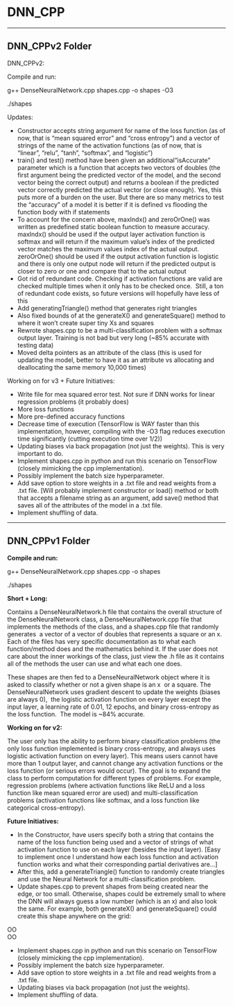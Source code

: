 DNN_CPP 
=============================================

-------------------------------------------
DNN_CPPv2 Folder
-------------------------------------------

DNN_CPPv2:

Compile and run:

g++ DenseNeuralNetwork.cpp shapes.cpp -o shapes -O3

./shapes

Updates:
* Constructor accepts string argument for name of the loss function (as of now, that is “mean squared error” and “cross entropy”) and a vector of strings of the name of the activation functions (as of now, that is “linear”, “relu”, ”tanh”, “softmax”, and “logistic”)
* train() and test() method have been given an additional”isAccurate” parameter which is a function that accepts two vectors of doubles (the first argument being the predicted vector of the model, and the second vector being the correct output) and returns a boolean if the predicted vector correctly predicted the actual vector (or close enough). Yes, this puts more of a burden on the user. But there are so many metrics to test the “accuracy” of a model it is better if it is defined vs flooding the function body with if statements
* To account for the concern above, maxIndx() and zeroOrOne() was written as predefined static boolean function to measure accuracy. maxIndx() should be used if the output layer activation function is softmax and will return if the maximum value’s index of the predicted vector matches the maximum values index of the actual output. zeroOrOne() should be used if the output activation function is logistic and there is only one output node will return if the predicted output is closer to zero or one and compare that to the actual output
* Got rid of redundant code. Checking if activation functions are valid are checked multiple times when it only has to be checked once.  Still, a ton of redundant code exists, so future versions will hopefully have less of this
* Add generatingTriangle() method that generates right triangles
* Also fixed bounds of at the generateX() and generateSquare() method to where it won’t create super tiny Xs and squares
* Rewrote shapes.cpp to be a multi-classification problem with a softmax output layer. Training is not bad but very long (~85% accurate with testing data)
* Moved delta pointers as an attribute of the class (this is used for updating the model, better to have it as an attribute vs allocating and deallocating the same memory 10,000 times)


Working on for v3 + Future Initiatives:
* Write file for mea squared error test. Not sure if DNN works for linear regression problems (it probably does)
* More loss functions
* More pre-defined accuracy functions
* Decrease time of execution (TensorFlow is WAY faster than this implementation, however, compiling with the -O3 flag reduces execution time significantly (cutting execution time over 1/2))
* Updating biases via back propagation (not just the weights). This is very important to do.
* Implement shapes.cpp in python and run this scenario on TensorFlow (closely mimicking the cpp implementation).
* Possibly implement the batch size hyperparameter.
* Add save option to store weights in a .txt file and read weights from a .txt file. [Will probably implement constructor or load() method or both that accepts a filename string as an argument, add save() method that saves all of the attributes of the model in a .txt file.
* Implement shuffling of data.



-------------------------------------------
DNN_CPPv1 Folder
-------------------------------------------

**Compile and run:**

g++ DenseNeuralNetwork.cpp shapes.cpp -o shapes

./shapes

**Short + Long:** 

Contains a DenseNeuralNetwork.h file that contains the overall structure of the DenseNeuralNetwork class,
a DenseNeuralNetwork.cpp file that implements the methods of the class, and a shapes.cpp file that randomly generates 
a vector of a vector of doubles that represents a square or an x. Each of the files has very specific documentation as to what each function/method does and the mathematics behind it. If the user does not care about the inner workings of the class, just view the .h file as it contains all of the methods the user can use and what each one does.

These shapes are then fed to a DenseNeuralNetwork object where it is asked to classify whether or not a given shape is an x 
or a square. The DenseNeuralNetwork uses gradient descent to update the weights (biases are always 0), 
the logistic activation function on every layer except the input layer, a learning rate of 0.01, 12 epochs, and binary cross-entropy as the loss function.  The model is ~84% accurate.


**Working on for v2:**

The user only has the ability to perform binary classification problems (the only loss function implemented is binary cross-entropy, and always uses logistic activation function on every layer). This means users cannot have more than 1 output layer, and cannot change any activation functions or the loss function (or serious errors would occur). The goal is to expand the class to perform computation for different types of problems. For example, regression problems (where activation functions like ReLU and a loss function like mean squared error are used) and multi-classification problems (activation functions like softmax, and a loss function like categorical cross-entropy).

**Future Initiatives:**
- In the Constructor, have users specify both a string that contains the name of the loss function being used and a vector of strings of what activation function to use on each layer (besides the input layer). [Easy to implement once I understand how each loss function and activation function works and what their corresponding partial derivatives are…]
- After this, add a generateTriangle() function to randomly create triangles and use the Neural Network for a multi-classification problem.
- Update shapes.cpp to prevent shapes from being created near the edge, or too small. Otherwise, shapes could be extremely small to where the DNN will always guess a low number (which is an x) and also look the same. For example, both generateX() and generateSquare() could create this shape anywhere on the grid:


OO\
OO

- Implement shapes.cpp in python and run this scenario on TensorFlow (closely mimicking the cpp implementation).
- Possibly implement the batch size hyperparameter.
- Add save option to store weights in a .txt file and read weights from a .txt file.
- Updating biases via back propagation (not just the weights).
- Implement shuffling of data.

